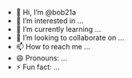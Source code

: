 - 👋 Hi, I’m @bob21a
- 👀 I’m interested in ...
- 🌱 I’m currently learning ...
- 💞️ I’m looking to collaborate on ...
- 📫 How to reach me ...
- 😄 Pronouns: ...
- ⚡ Fun fact: ...

<!---
bob21a/bob21a is a ✨ special ✨ repository because its `README.md` (this file) appears on your GitHub profile.
You can click the Preview link to take a look at your changes.
--->
